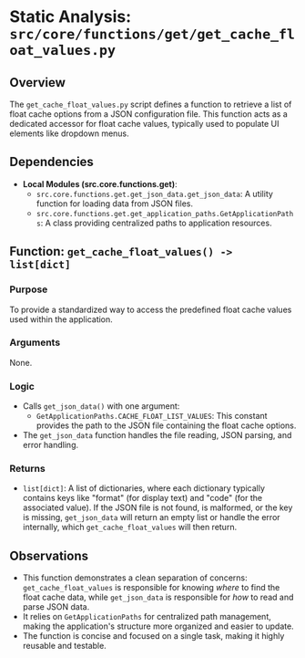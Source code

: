 # Static Analysis: `src/core/functions/get/get_cache_float_values.py`

## Overview
The `get_cache_float_values.py` script defines a function to retrieve a list of float cache options from a JSON configuration file. This function acts as a dedicated accessor for float cache values, typically used to populate UI elements like dropdown menus.

## Dependencies
- **Local Modules (src.core.functions.get)**:
    - `src.core.functions.get.get_json_data.get_json_data`: A utility function for loading data from JSON files.
    - `src.core.functions.get.get_application_paths.GetApplicationPaths`: A class providing centralized paths to application resources.

## Function: `get_cache_float_values() -> list[dict]`

### Purpose
To provide a standardized way to access the predefined float cache values used within the application.

### Arguments
None.

### Logic
- Calls `get_json_data()` with one argument:
    - `GetApplicationPaths.CACHE_FLOAT_LIST_VALUES`: This constant provides the path to the JSON file containing the float cache options.
- The `get_json_data` function handles the file reading, JSON parsing, and error handling.

### Returns
- `list[dict]`: A list of dictionaries, where each dictionary typically contains keys like "format" (for display text) and "code" (for the associated value). If the JSON file is not found, is malformed, or the key is missing, `get_json_data` will return an empty list or handle the error internally, which `get_cache_float_values` will then return.

## Observations
- This function demonstrates a clean separation of concerns: `get_cache_float_values` is responsible for knowing *where* to find the float cache data, while `get_json_data` is responsible for *how* to read and parse JSON data.
- It relies on `GetApplicationPaths` for centralized path management, making the application's structure more organized and easier to update.
- The function is concise and focused on a single task, making it highly reusable and testable.
